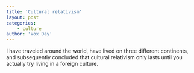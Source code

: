 ```yaml
---
title: 'Cultural relativism'
layout: post
categories:
    - culture
author: 'Vox Day'
---
```


I have traveled around the world, have lived on three different continents, and subsequently concluded that cultural relativism only lasts until you actually try living in a foreign culture.